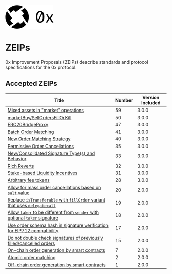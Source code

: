 <img src="https://github.com/0xProject/branding/blob/master/0x%20Logo/PNG/0x-Logo-Black.png" width="150px" >

# ZEIPs

0x Improvement Proposals (ZEIPs) describe standards and protocol specifications for the 0x protocol.

## Accepted ZEIPs

| Title                                                                                                                       | Number | Version Included |
| --------------------------------------------------------------------------------------------------------------------------- | ------ | ---------------- |
| [Mixed assets in "market" operations](https://github.com/0xProject/ZEIPs/issues/59)                                         | 59     | 3.0.0            |
| [marketBuy/SellOrdersFillOrKill](https://github.com/0xProject/ZEIPs/issues/50)                                              | 50     | 3.0.0            |
| [ERC20BridgeProxy](https://github.com/0xProject/ZEIPs/issues/47)                                                            | 47     | 3.0.0            |
| [Batch Order Matching](https://github.com/0xProject/ZEIPs/issues/41)                                                        | 41     | 3.0.0            |
| [New Order Matching Strategy](https://github.com/0xProject/ZEIPs/issues/40)                                                 | 40     | 3.0.0            |
| [Permissive Order Cancellations](https://github.com/0xProject/ZEIPs/issues/35)                                              | 35     | 3.0.0            |
| [New/Consolidated Signature Type(s) and Behavior](https://github.com/0xProject/ZEIPs/issues/33)                             | 33     | 3.0.0            |
| [Rich Reverts](https://github.com/0xProject/ZEIPs/issues/32)                                                                | 32     | 3.0.0            |
| [Stake-based Liquidity Incentives](https://github.com/0xProject/ZEIPs/issues/31)                                            | 31     | 3.0.0            |
| [Arbitrary fee tokens](https://github.com/0xProject/ZEIPs/issues/28)                                                        | 28     | 3.0.0            |
| [Allow for mass order cancellations based on `salt` value](https://github.com/0xProject/ZEIPs/issues/20)                    | 20     | 2.0.0            |
| [Replace `isTransferable` with `fillOrder` variant that uses `delegatecall`](https://github.com/0xProject/ZEIPs/issues/19)  | 19     | 2.0.0            |
| [Allow `taker` to be different from `sender` with optional `taker` signature](https://github.com/0xProject/ZEIPs/issues/18) | 18     | 2.0.0            |
| [Use order schema hash in signature verification for EIP712 compatibility](https://github.com/0xProject/ZEIPs/issues/17)    | 17     | 2.0.0            |
| [Do not double check signatures of previously filled/cancelled orders](https://github.com/0xProject/ZEIPs/issues/15)        | 15     | 2.0.0            |
| [On-chain order generation by smart contracts](https://github.com/0xProject/ZEIPs/issues/7)                                 | 7      | 2.0.0            |
| [Atomic order matching](https://github.com/0xProject/ZEIPs/issues/2)                                                        | 2      | 2.0.0            |
| [Off-chain order generation by smart contracts](https://github.com/0xProject/ZEIPs/issues/1)                                | 1      | 2.0.0            |
